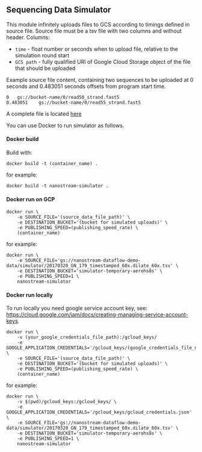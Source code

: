 ## Sequencing Data Simulator

This module infinitely uploads files to GCS according to timings defined in source file.
Source file must be a tsv file with two columns and without header.
Columns:
- `time` - float number or seconds when to upload file, relative to the simulation round start
- `GCS path` - fully qualified URI of Google Cloud Storage object of the file that should be uploaded

Example source file content, containing two sequences to be uploaded at 0 seconds and 0.483051 seconds offsets from program start time.

```
0	gs://bucket-name/0/read50_strand.fast5
0.483051	gs://bucket-name/0/read55_strand.fast5
```
A complete file is located [here](https://storage.cloud.google.com/nanostream-dataflow-demo-data/simulator/20170320_GN_179_timestamped_60x.dilate_60x.tsv)

You can use Docker to run simulator as follows.

#### Docker build

Build with:
```
docker build -t (container_name) .
```

for example:
```     
docker build -t nanostream-simulator .
```

#### Docker run on GCP

```
docker run \
    -e SOURCE_FILE='(source_data_file_path)' \
    -e DESTINATION_BUCKET='(bucket for simulated uploads)' \
    -e PUBLISHING_SPEED=(publishing_speed_rate) \
    (container_name)
```

for example:
``` 
docker run \
    -e SOURCE_FILE='gs://nanostream-dataflow-demo-data/simulator/20170320_GN_179_timestamped_60x.dilate_60x.tsv' \
    -e DESTINATION_BUCKET='simulator-temporary-aerohs8s' \
    -e PUBLISHING_SPEED=1 \
    nanostream-simulator
```

#### Docker run locally

To run locally you need google service account key, see: https://cloud.google.com/iam/docs/creating-managing-service-account-keys.

```
docker run \
    -v (your_google_credentials_file_path):/gcloud_keys/
    -e GOOGLE_APPLICATION_CREDENTIALS='/gcloud_keys/(google_credentials_file_name)' \
    -e SOURCE_FILE='(source_data_file_path)' \
    -e DESTINATION_BUCKET='(bucket for simulated uploads)' \
    -e PUBLISHING_SPEED=(publishing_speed_rate) \
    (container_name)
```

for example:
``` 
docker run \
    -v $(pwd)/gcloud_keys:/gcloud_keys/ \
    -e GOOGLE_APPLICATION_CREDENTIALS='/gcloud_keys/gcloud_credentials.json' \
    -e SOURCE_FILE='gs://nanostream-dataflow-demo-data/simulator/20170320_GN_179_timestamped_60x.dilate_60x.tsv' \
    -e DESTINATION_BUCKET='simulator-temporary-aerohs8s' \
    -e PUBLISHING_SPEED=1 \
    nanostream-simulator
```
